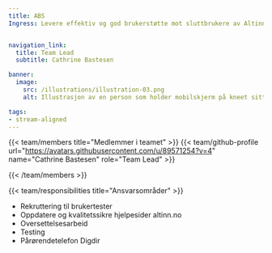 ```yaml
---
title: ABS
Ingress: Levere effektiv og god brukerstøtte mot sluttbrukere av Altinn. Kategorisere og eskalere eventuelle hendelser. 


navigation_link:
  title: Team Lead
  subtitle: Cathrine Bastesen

banner:
  image:
    src: /illustrations/illustration-03.png
    alt: Illustrasjon av en person som holder mobilskjerm på kneet sitt

tags:
- stream-aligned
---
```


{{< team/members title="Medlemmer i teamet" >}}
{{< team/github-profile url="https://avatars.githubusercontent.com/u/89571254?v=4" name="Cathrine Bastesen" role="Team Lead" >}}



{{< /team/members >}}

{{< team/responsibilities title="Ansvarsområder" >}}

- Rekruttering til brukertester
- Oppdatere og kvalitetssikre hjelpesider altinn.no
- Oversettelsesarbeid
- Testing
- Pårørendetelefon Digdir
